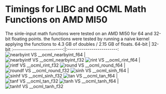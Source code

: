 # Timings for LIBC and OCML Math Functions on AMD MI50
The sinle-input math functions were tested on an AMD MI50 for 64 and 32-bit floating points. the functions were tested by running a naive kernel applying the functions to 4.3 GB of doubles / 2.15 GB of floats.
 64-bit            | 32-bit
:-------------------------:|:-------------------------:
![nearbyint VS __ocml_nearbyint_f64](nearbyintx__ocml_nearbyint_f64.png)  | ![nearbyintf VS __ocml_nearbyint_f32](nearbyintfx__ocml_nearbyint_f32.png)
![rint VS __ocml_rint_f64](rintx__ocml_rint_f64.png)  | ![rintf VS __ocml_rint_f32](rintfx__ocml_rint_f32.png)
![round VS __ocml_round_f64](roundx__ocml_round_f64.png)  | ![roundf VS __ocml_round_f32](roundfx__ocml_round_f32.png)
![sinh VS __ocml_sinh_f64](sinhx__ocml_sinh_f64.png)  | ![sinhf VS __ocml_sinh_f32](sinhfx__ocml_sinh_f32.png)
![tan VS __ocml_tan_f64](tanx__ocml_tan_f64.png)  | ![tanf VS __ocml_tan_f32](tanfx__ocml_tan_f32.png)
![tanh VS __ocml_tanh_f64](tanhx__ocml_tanh_f64.png)  | ![tanhf VS __ocml_tanh_f32](tanhfx__ocml_tanh_f32.png)
